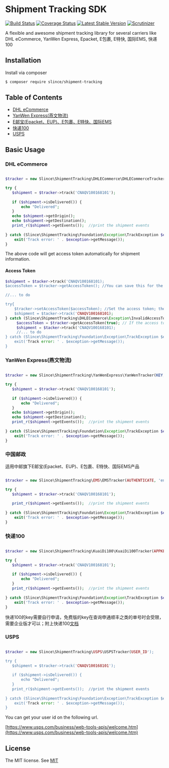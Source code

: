 # Shipment Tracking SDK 

[![Build Status](https://img.shields.io/travis/slince/shipment-tracking/master.svg?style=flat-square)](https://travis-ci.org/slince/shipment-tracking)
[![Coverage Status](https://img.shields.io/codecov/c/github/slince/shipment-tracking.svg?style=flat-square)](https://codecov.io/github/slince/shipment-tracking)
[![Latest Stable Version](https://img.shields.io/packagist/v/slince/shipment-tracking.svg?style=flat-square&label=stable)](https://packagist.org/packages/slince/shipment-tracking)
[![Scrutinizer](https://img.shields.io/scrutinizer/g/slince/shipment-tracking.svg?style=flat-square)](https://scrutinizer-ci.com/g/slince/shipment-tracking/?branch=master)

A flexible and awesome shipment tracking library for several carriers like DHL eCommerce, YanWen Express, Epacket, E包裹, E特快, 国际EMS, 快递100

## Installation

Install via composer

```bash
$ composer require slince/shipment-tracking
```

## Table of Contents

- [DHL eCommerce](#dhl-ecommerce)
- [YanWen Express(燕文物流)](#yanwen-express燕文物流)
- [E邮宝(Epacket、EUP)、E包裹、E特快、国际EMS](#中国邮政)
- [快递100](#快递100)
- [USPS](#usps)

## Basic Usage

### DHL eCommerce

```php

$tracker = new Slince\ShipmentTracking\DHLECommerce\DHLECommerceTracker(CLIENT_ID, PASSWORD);

try {
   $shipment = $tracker->track('CNAQV100168101');
   
   if ($shipment->isDelivered()) {
       echo "Delivered";
   }
   echo $shipment->getOrigin();
   echo $shipment->getDestination();
   print_r($shipment->getEvents());  //print the shipment events
   
} catch (Slince\ShipmentTracking\Foundation\Exception\TrackException $exception) {
    exit('Track error: ' . $exception->getMessage());
}

```
The above code will get access token automatically for shipment information.

#### Access Token

```php
$shipment = $tacker->track('CNAQV100168101);
$accessToken = $tracker->getAccessToken(); //You can save this for the next query

//... to do

try{
    $tracker->setAccessToken($accessToken); //Set the access token; the tracker will not send requst for the access token
    $shipment = $tacker->track('CNAQV100168101);
} catch (Slince\ShipmentTracking\DHLECommerce\Exception\InvalidAccessTokenException $exception) {
     $accessToken = $tracker->getAccessToken(true); // If the access token is invalid, refresh it.
     $shipment = $tacker->track('CNAQV100168101);
     //... to do
} catch (Slince\ShipmentTracking\Foundation\Exception\TrackException $exception) {
    exit('Track error: ' . $exception->getMessage());
}
```

### YanWen Express(燕文物流)

```php

$tracker = new Slince\ShipmentTracking\YanWenExpress\YanWenTracker(KEY, 'en');

try {
   $shipment = $tracker->track('CNAQV100168101');
   
   if ($shipment->isDelivered()) {
       echo "Delivered";
   }
   echo $shipment->getOrigin();
   echo $shipment->getDestination();
   print_r($shipment->getEvents());  //print the shipment events
   
} catch (Slince\ShipmentTracking\Foundation\Exception\TrackException $exception) {
    exit('Track error: ' . $exception->getMessage());
}

```

### 中国邮政 

适用中邮旗下E邮宝(Epacket、EUP)、E包裹、E特快、国际EMS产品


```php

$tracker = new Slince\ShipmentTracking\EMS\EMSTracker(AUTHENTICATE, 'en');

try {
   $shipment = $tracker->track('CNAQV100168101');
   
   print_r($shipment->getEvents());  //print the shipment events
   
} catch (Slince\ShipmentTracking\Foundation\Exception\TrackException $exception) {
    exit('Track error: ' . $exception->getMessage());
}

```

### 快递100

```php

$tracker = new Slince\ShipmentTracking\KuaiDi100\KuaiDi100Tracker(APPKEY, 'shunfeng'); //承运商名称并不是标准的承运商代码，实际承运商代码请到kuaidi100.com查看

try {
   $shipment = $tracker->track('CNAQV100168101');
   
   if ($shipment->isDelivered()) {
       echo "Delivered";
   }
   print_r($shipment->getEvents());  //print the shipment events
   
} catch (Slince\ShipmentTracking\Foundation\Exception\TrackException $exception) {
    exit('Track error: ' . $exception->getMessage());
}

```
快递100的key需要自行申请，免费版的key在查询申通顺丰之类的单号时会受限，需要企业版才可以；附上快递100[文档](https://www.kuaidi100.com/openapi/api_post.shtml)

### USPS

```php

$tracker = new Slince\ShipmentTracking\USPS\USPSTracker(USER_ID');

try {
   $shipment = $tracker->track('CNAQV100168101');
   
   if ($shipment->isDelivered()) {
       echo "Delivered";
   }
   print_r($shipment->getEvents());  //print the shipment events
   
} catch (Slince\ShipmentTracking\Foundation\Exception\TrackException $exception) {
    exit('Track error: ' . $exception->getMessage());
}

```

You can get your user id on the following url.

[https://www.usps.com/business/web-tools-apis/welcome.htm](https://www.usps.com/business/web-tools-apis/welcome.htm)

## License
 
The MIT license. See [MIT](https://opensource.org/licenses/MIT)

